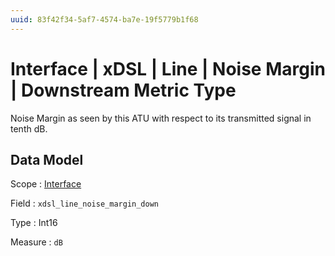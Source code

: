 ```yaml
---
uuid: 83f42f34-5af7-4574-ba7e-19f5779b1f68
---
```

# Interface | xDSL | Line | Noise Margin | Downstream Metric Type

Noise Margin as seen by this ATU with respect to its transmitted signal in tenth dB.

## Data Model

Scope
: [Interface](../../../../metric-scopes-reference/interface.md)

Field
: `xdsl_line_noise_margin_down`

Type
: Int16

Measure
: `dB`
